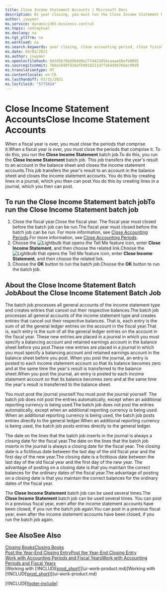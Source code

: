 ```yaml
---
title: Close Income Statement Accounts | Microsoft Docs
description: At year closing, you must run the Close Income Statement batch job to close the accounting periods that make up the fiscal year.
author: jswymer
ms.service: dynamics365-business-central
ms.topic: conceptual
ms.devlang: na
ms.tgt_pltfrm: na
ms.workload: na
ms.search.keywords: year closing, close accounting period, close fiscal year, bank account detailed trial balance
ms.date: 04/01/2021
ms.author: jswymer
ms.openlocfilehash: 843d5b766d9b840e27f4423854caaae66efb0805
ms.sourcegitcommit: 766e2840fd16efb901d211d7fa64d96766ac99d9
ms.translationtype: HT
ms.contentlocale: en-CA
ms.lasthandoff: 03/31/2021
ms.locfileid: "5775024"
---
```

# <a name="close-income-statement-accounts"></a><span data-ttu-id="c2860-103">Close Income Statement Accounts</span><span class="sxs-lookup"><span data-stu-id="c2860-103">Close Income Statement Accounts</span></span>
<span data-ttu-id="c2860-104">When a fiscal year is over, you must close the periods that comprise it.</span><span class="sxs-lookup"><span data-stu-id="c2860-104">When a fiscal year is over, you must close the periods that comprise it.</span></span> <span data-ttu-id="c2860-105">To do this, you run the **Close Income Statement** batch job.</span><span class="sxs-lookup"><span data-stu-id="c2860-105">To do this, you run the **Close Income Statement** batch job.</span></span> <span data-ttu-id="c2860-106">This job transfers the year's result to an account in the balance sheet and closes the income statement accounts.</span><span class="sxs-lookup"><span data-stu-id="c2860-106">This job transfers the year's result to an account in the balance sheet and closes the income statement accounts.</span></span> <span data-ttu-id="c2860-107">You do this by creating lines in a journal, which you then can post.</span><span class="sxs-lookup"><span data-stu-id="c2860-107">You do this by creating lines in a journal, which you then can post.</span></span>

## <a name="to-run-the-close-income-statement-batch-job"></a><span data-ttu-id="c2860-108">To run the Close Income Statement batch job</span><span class="sxs-lookup"><span data-stu-id="c2860-108">To run the Close Income Statement batch job</span></span>
1. <span data-ttu-id="c2860-109">Close the fiscal year.</span><span class="sxs-lookup"><span data-stu-id="c2860-109">Close the fiscal year.</span></span> <span data-ttu-id="c2860-110">The fiscal year must closed before the batch job can be run.</span><span class="sxs-lookup"><span data-stu-id="c2860-110">The fiscal year must closed before the batch job can be run.</span></span> <span data-ttu-id="c2860-111">For more information, see [Close Accounting Periods](year-close-account-periods.md).</span><span class="sxs-lookup"><span data-stu-id="c2860-111">For more information, see [Close Accounting Periods](year-close-account-periods.md).</span></span>
2. <span data-ttu-id="c2860-112">Choose the ![Lightbulb that opens the Tell Me feature](media/ui-search/search_small.png "Tell me what you want to do") icon, enter **Close Income Statement**, and then choose the related link.</span><span class="sxs-lookup"><span data-stu-id="c2860-112">Choose the ![Lightbulb that opens the Tell Me feature](media/ui-search/search_small.png "Tell me what you want to do") icon, enter **Close Income Statement**, and then choose the related link.</span></span>
3. <span data-ttu-id="c2860-113">Choose the **OK** button to run the batch job.</span><span class="sxs-lookup"><span data-stu-id="c2860-113">Choose the **OK** button to run the batch job.</span></span>

## <a name="about-the-close-income-statement-batch-job"></a><span data-ttu-id="c2860-114">About the Close Income Statement Batch Job</span><span class="sxs-lookup"><span data-stu-id="c2860-114">About the Close Income Statement Batch Job</span></span>
<span data-ttu-id="c2860-115">The batch job processes all general accounts of the income statement type and creates entries that cancel out their respective balances.</span><span class="sxs-lookup"><span data-stu-id="c2860-115">The batch job processes all general accounts of the income statement type and creates entries that cancel out their respective balances.</span></span> <span data-ttu-id="c2860-116">That is, each entry is the sum of all the general ledger entries on the account in the fiscal year.</span><span class="sxs-lookup"><span data-stu-id="c2860-116">That is, each entry is the sum of all the general ledger entries on the account in the fiscal year.</span></span> <span data-ttu-id="c2860-117">These new entries are placed in a journal in which you must specify a balancing account and retained earnings account in the balance sheet before you post.</span><span class="sxs-lookup"><span data-stu-id="c2860-117">These new entries are placed in a journal in which you must specify a balancing account and retained earnings account in the balance sheet before you post.</span></span> <span data-ttu-id="c2860-118">When you post the journal, an entry is posted to each income statement account so that its balance becomes zero and at the same time the year's result is transferred to the balance sheet.</span><span class="sxs-lookup"><span data-stu-id="c2860-118">When you post the journal, an entry is posted to each income statement account so that its balance becomes zero and at the same time the year's result is transferred to the balance sheet.</span></span>

<span data-ttu-id="c2860-119">You must post the journal yourself.</span><span class="sxs-lookup"><span data-stu-id="c2860-119">You must post the journal yourself.</span></span> <span data-ttu-id="c2860-120">The batch job does not post the entries automatically, except when an additional reporting currency is being used.</span><span class="sxs-lookup"><span data-stu-id="c2860-120">The batch job does not post the entries automatically, except when an additional reporting currency is being used.</span></span> <span data-ttu-id="c2860-121">When an additional reporting currency is being used, the batch job posts entries directly to the general ledger.</span><span class="sxs-lookup"><span data-stu-id="c2860-121">When an additional reporting currency is being used, the batch job posts entries directly to the general ledger.</span></span>

<span data-ttu-id="c2860-122">The date on the lines that the batch job inserts in the journal is always a closing date for the fiscal year.</span><span class="sxs-lookup"><span data-stu-id="c2860-122">The date on the lines that the batch job inserts in the journal is always a closing date for the fiscal year.</span></span> <span data-ttu-id="c2860-123">The closing date is a fictitious date between the last day of the old fiscal year and the first day of the new year.</span><span class="sxs-lookup"><span data-stu-id="c2860-123">The closing date is a fictitious date between the last day of the old fiscal year and the first day of the new year.</span></span> <span data-ttu-id="c2860-124">The advantage of posting on a closing date is that you maintain the correct balances for the ordinary dates of the fiscal year.</span><span class="sxs-lookup"><span data-stu-id="c2860-124">The advantage of posting on a closing date is that you maintain the correct balances for the ordinary dates of the fiscal year.</span></span>

<span data-ttu-id="c2860-125">The **Close Income Statement** batch job can be used several times.</span><span class="sxs-lookup"><span data-stu-id="c2860-125">The **Close Income Statement** batch job can be used several times.</span></span> <span data-ttu-id="c2860-126">You can post in a previous fiscal year, even after the income statement accounts have been closed, if you run the batch job again.</span><span class="sxs-lookup"><span data-stu-id="c2860-126">You can post in a previous fiscal year, even after the income statement accounts have been closed, if you run the batch job again.</span></span>

## <a name="see-also"></a><span data-ttu-id="c2860-127">See Also</span><span class="sxs-lookup"><span data-stu-id="c2860-127">See Also</span></span>

[<span data-ttu-id="c2860-128">Closing Books</span><span class="sxs-lookup"><span data-stu-id="c2860-128">Closing Books</span></span>](year-close-books.md)  
[<span data-ttu-id="c2860-129">Post the Year-End Closing Entry</span><span class="sxs-lookup"><span data-stu-id="c2860-129">Post the Year-End Closing Entry</span></span>](year-how-post-year-end-close-entry.md)  
[<span data-ttu-id="c2860-130">Work with Accounting Periods and Fiscal Years</span><span class="sxs-lookup"><span data-stu-id="c2860-130">Work with Accounting Periods and Fiscal Years</span></span>](finance-accounting-periods-and-fiscal-years.md)  
<span data-ttu-id="c2860-131">[Working with [!INCLUDE[prod_short](includes/prod_short.md)]](ui-work-product.md)</span><span class="sxs-lookup"><span data-stu-id="c2860-131">[Working with [!INCLUDE[prod_short](includes/prod_short.md)]](ui-work-product.md)</span></span>


[!INCLUDE[footer-include](includes/footer-banner.md)]